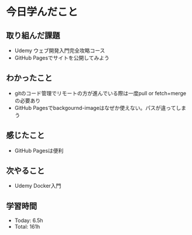 # 今日学んだこと
## 取り組んだ課題
- Udemy ウェブ開発入門完全攻略コース
- GitHub Pagesでサイトを公開してみよう
## わかったこと
- gitのコード管理でリモートの方が進んでいる際は一度pull or fetch+mergeの必要あり
- GitHub Pagesでbackgournd-imageはなぜか使えない。パスが違ってしまう
## 感じたこと
- GitHub Pagesは便利
## 次やること
- Udemy Docker入門
## 学習時間
- Today: 6.5h
- Total: 161h 